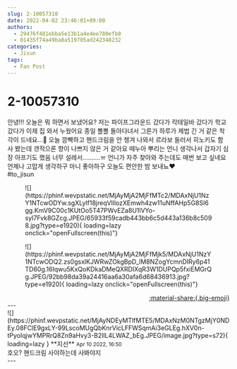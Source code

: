 ```yaml
---
slug: 2-10057310
date: 2022-04-02 23:46:01+09:00
authors:
  - 29476f481ebba5e13b1a4e4ee780efb0
  - 01435f74a49ba8a519705ad242348232
categories:
  - Jisun
tags:
  - Fan Post
---
```


# 2-10057310

<div class="post-container" markdown="1">
<div class="content-container md-sidebar__scrollwrap" markdown="1">

안녕!!! 오늘은 뭐 하면서 보냈어요? 저는 파이프그라운드 갔다가 칵테일바 갔다가 학교 갔다가 이제 집 와서 누웠어요 종일 뽈뽈 돌아다녀서 그른가 하루가 제법 긴 거 같은 착각이 드네요...🥺 오늘 깜빡하고 핸드크림을 안 챙겨 나와서 르라보 들러서 히노키도 함 사 봤는데 갠적으론 향이 나쁘지 않은 거 같아요 떼누아 뿌리는 언니 생각나서 갑자기 심장 아프기도 했음 너무 설레서..........ㅠ 언니가 자주 찾아와 주는데도 매번 보고 싶네요 언제나 고맙게 생각하구 마니 좋아하구 오늘도 편안한 밤 보내뇨❤️<br>\#to_jisun
<figure markdown="1">
![](https://phinf.wevpstatic.net/MjAyMjA2MjFfMTc2/MDAxNjU1NzY1NTcwODYw.sgXLylf18jreqVlllozXEmwh4zw11uNffAHp5G8Sl6gg.KmV9C00c1KUtOo5T47PWvEZa8U1lVYo-syI7Fvk8GZcg.JPEG/65933f59cadb443bb6c5d443a136b8c5098.jpg?type=e1920){ loading=lazy onclick="openFullscreen(this)"}
</figure>

<figure markdown="1">
![](https://phinf.wevpstatic.net/MjAyMjA2MjFfMjk5/MDAxNjU1NzY1NTcwODQ2.zs0gsxlKJWRwZOkgBpD_lM8NZogYcmnDIRy6p41TD60g.16Iqwu5KxQoKDkaDMeQXRDIXqR3W1DUPQp5fxiEMGrQg.JPEG/92bb98da39a24416aa6a30afa6d68436913.jpg?type=e1920){ loading=lazy onclick="openFullscreen(this)"}
</figure>


</div>
</div>

<div style="text-align: right;" markdown="1">
<a href="https://weverse.io/fromis9/fanpost/2-10057310" style="text-align: right;">:material-share:{.big-emoji}</a>
</div>
---

<div class="comments-container md-sidebar__scrollwrap" markdown="1">
<div class="comment" markdown="1">
<div class='id-container' markdown="1">
![](https://phinf.wevpstatic.net/MjAyNDEyMTlfMTE5/MDAxNzM0NTgzMjY0NDEy.08FClE9gxLY-99LscoMUgQbKnrVicLFFWSqmAi3eGLEg.hXV0n-tPyoIqjwYMPRrQ8Zn9aHvy3-B2llL4LWAZ_bEg.JPEG/image.jpg?type=s72){ loading=lazy }
**<span class="artist">지선</span>** <small>Apr 10 2022, 16:50</small><br>
</div>
<div class='comment-body' markdown="1">
호오? 핸드크림 사야하는데 사봐야지 
</div>
</div>
</div>
---
